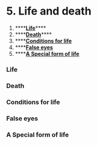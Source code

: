# 5. Life and death

1. \*\*\*\*[**Life**](5.-life-and-death.md#life)\*\*\*\*
2. \*\*\*\*[**Death**](5.-life-and-death.md#death)\*\*\*\*
3. \*\*\*\*[**Conditions for life**](5.-life-and-death.md#conditions-for-life)
4. \*\*\*\*[**False eyes**](5.-life-and-death.md#false-eyes)
5. \*\*\*\*[**A Special form of life**](5.-life-and-death.md#a-special-form-of-life)

### Life

### Death

### Conditions for life

### False eyes

### A Special form of life

